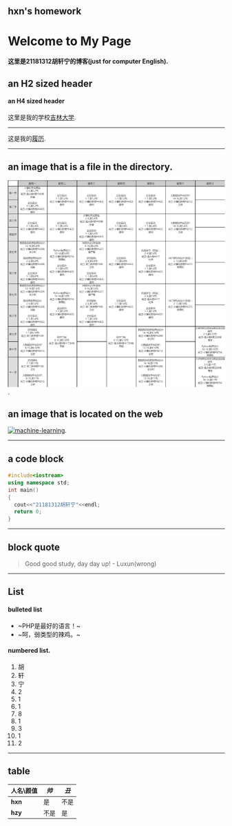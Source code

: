 ## hxn's homework
# Welcome to My Page

#### 这里是21181312胡轩宁的博客(just for computer English).
## an H2 sized header
#### an H4 sized header
这里是我的学校[吉林大学](https://www.jlu.edu.cn/).
***
这是我的[履历](./career.md).
***
## an image that is a file in the directory.
![这是我的课表](./课表.png).
## an image that is located on the web
[![machine-learning](https://img-blog.csdn.net/20180605171615667?watermark/2/text/aHR0cHM6Ly9ibG9nLmNzZG4ubmV0L2hvaGFpeng=/font/5a6L5L2T/fontsize/400/fill/I0JBQkFCMA==/dissolve/70)](https://img-blog.csdn.net/20180605171615667?watermark/2/text/aHR0cHM6Ly9ibG9nLmNzZG4ubmV0L2hvaGFpeng=/font/5a6L5L2T/fontsize/400/fill/I0JBQkFCMA==/dissolve/70).
***
## a code block
```cpp
#include<iostream>
using namespace std;
int main()
{
  cout<<"21181312胡轩宁"<<endl;
  return 0;
}
```
***
## block quote
> Good good study, day day up! - Luxun(wrong)
***
## List
#### bulleted list
* ~PHP是最好的语言！~
* ~呵，弱类型的辣鸡。~
#### numbered list.
1. 胡
2. 轩
3. 宁
4. 2
5. 1
6. 1
7. 8
8. 1
9. 3
10. 1
11. 2
***
## table
人名\颜值|*帅*|*丑*|
---|---|----|
**hxn**|是|不是|
**hzy**|不是|是|
